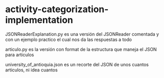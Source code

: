 # activity-categorization-implementation
JSONReaderExplanation.py es una versión del JSONReader comentada y con un ejemplo practico el cual nos da las respuestas a todo

articulo.py es la versión con format de la estructura que maneja el JSON para articulos

university_of_antioquia.json es un recorte del JSON de unos cuantos articulos, ni idea cuantos
